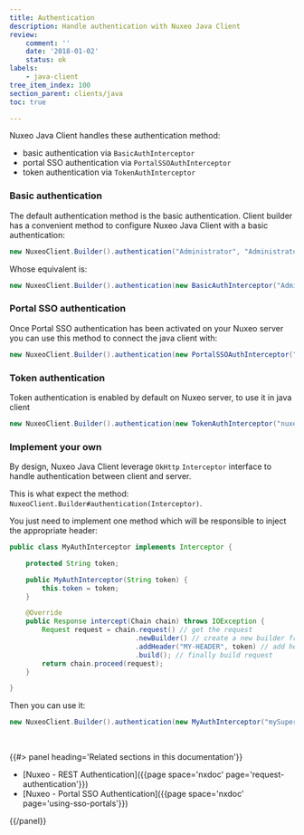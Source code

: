 ```yaml
---
title: Authentication
description: Handle authentication with Nuxeo Java Client
review:
    comment: ''
    date: '2018-01-02'
    status: ok
labels:
    - java-client
tree_item_index: 100
section_parent: clients/java
toc: true

---
```


Nuxeo Java Client handles these authentication method:
- basic authentication via `BasicAuthInterceptor`
- portal SSO authentication via `PortalSSOAuthInterceptor`
- token authentication via `TokenAuthInterceptor`

### Basic authentication

The default authentication method is the basic authentication. Client builder has a convenient method to configure Nuxeo Java Client with a basic authentication:
```java
new NuxeoClient.Builder().authentication("Administrator", "Administrator");
```

Whose equivalent is:
```java
new NuxeoClient.Builder().authentication(new BasicAuthInterceptor("Administrator", "Administrator"));
```

### Portal SSO authentication

Once Portal SSO authentication has been activated on your Nuxeo server you can use this method to connect the java client with:
```java
new NuxeoClient.Builder().authentication(new PortalSSOAuthInterceptor("Administrator", "nuxeo5secretkey"));
```

### Token authentication
Token authentication is enabled by default on Nuxeo server, to use it in java client
```java
new NuxeoClient.Builder().authentication(new TokenAuthInterceptor("nuxeoToken"));
```

### Implement your own

By design, Nuxeo Java Client leverage `OkHttp` `Interceptor` interface to handle authentication between client and server.

This is what expect the method: `NuxeoClient.Builder#authentication(Interceptor)`.

You just need to implement one method which will be responsible to inject the appropriate header:
```java
public class MyAuthInterceptor implements Interceptor {

    protected String token;

    public MyAuthInterceptor(String token) {
        this.token = token;
    }

    @Override
    public Response intercept(Chain chain) throws IOException {
        Request request = chain.request() // get the request
                               .newBuilder() // create a new builder from it
                               .addHeader("MY-HEADER", token) // add header
                               .build(); // finally build request
        return chain.proceed(request);
    }

}
```

Then you can use it:
```java
new NuxeoClient.Builder().authentication(new MyAuthInterceptor("mySuperToken"));
```

&nbsp;

<div class="row" data-equalizer data-equalize-on="medium"><div class="column medium-6">{{#> panel heading='Related sections in this documentation'}}

- [Nuxeo - REST Authentication]({{page space='nxdoc' page='request-authentication'}})
- [Nuxeo - Portal SSO Authentication]({{page space='nxdoc' page='using-sso-portals'}})

{{/panel}}</div></div>

&nbsp;
